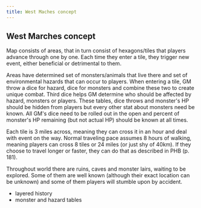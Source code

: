 ```yaml
---
title: West Maches concept
---
```


## West Marches concept

Map consists of areas, that in turn consist of hexagons/tiles that players advance through one by one. Each time they enter a tile, they trigger new event, either beneficial or detrimental to them. 

Areas have determined set of monsters/animals that live there and set of environmental 
hazards that can occur to players. When entering a tile, GM throw a dice for hazard, dice for monsters and combine these two to create unique combat. Third dice helps GM determine who should be affected by hazard, monsters or players. These tables, dice throws and monster's HP should be hidden from players but every other stat about monsters need be known. All GM's dice need to be rolled out in the open and percent of monster's HP remaining (but not actual HP) should be known at all times.

Each tile is 3 miles across, meaning they can cross it in an hour and deal with event on the way. Normal traveling pace assumes 8 hours of walking, meaning players can cross 8 tiles or 24 miles (or just shy of 40km). If they choose to travel longer or faster, they can do that as described in PHB (p. 181).

Throughout world there are ruins, caves and monster lairs, waiting to be explored. Some of them are well known (although their exact location can be unknown) and some of them players will stumble upon by accident. 


* layered history
* monster and hazard tables
